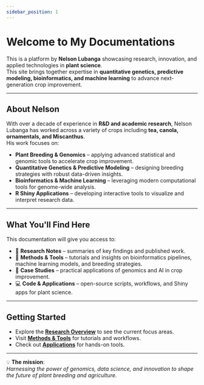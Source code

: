 ```yaml
---
sidebar_position: 1
---
```


# Welcome to My Documentations

This is a platform by **Nelson Lubanga** showcasing research, innovation, and applied technologies in **plant science**.  
This site brings together expertise in **quantitative genetics, predictive modeling, bioinformatics, and machine learning** to advance next-generation crop improvement.

---

## About Nelson

With over a decade of experience in **R&D and academic research**, Nelson Lubanga has worked across a variety of crops including **tea, canola, ornamentals, and Miscanthus**.  
His work focuses on:

- **Plant Breeding & Genomics** – applying advanced statistical and genomic tools to accelerate crop improvement.
- **Quantitative Genetics & Predictive Modeling** – designing breeding strategies with robust data-driven insights.
- **Bioinformatics & Machine Learning** – leveraging modern computational tools for genome-wide analysis.
- **R Shiny Applications** – developing interactive tools to visualize and interpret research data.

---

## What You'll Find Here

This documentation will give you access to:

- 📑 **Research Notes** – summaries of key findings and published work.
- 🧬 **Methods & Tools** – tutorials and insights on bioinformatics pipelines, machine learning models, and breeding strategies.
- 🌱 **Case Studies** – practical applications of genomics and AI in crop improvement.
- 💻 **Code & Applications** – open-source scripts, workflows, and Shiny apps for plant science.

---

## Getting Started

- Explore the **[Research Overview](./research.md)** to see the current focus areas.
- Visit **[Methods & Tools](./methods.md)** for tutorials and workflows.
- Check out **[Applications](./apps.md)** for hands-on tools.

---

💡 **The mission**:  
_Harnessing the power of genomics, data science, and innovation to shape the future of plant breeding and agriculture._
